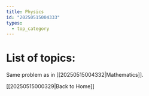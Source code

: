 ```yaml
---
title: Physics
id: "20250515004333"
types:
  - top_category
---
```


# List of topics:
Same problem as in [[20250515004332|Mathematics]].

[[20250515000329|Back to Home]]